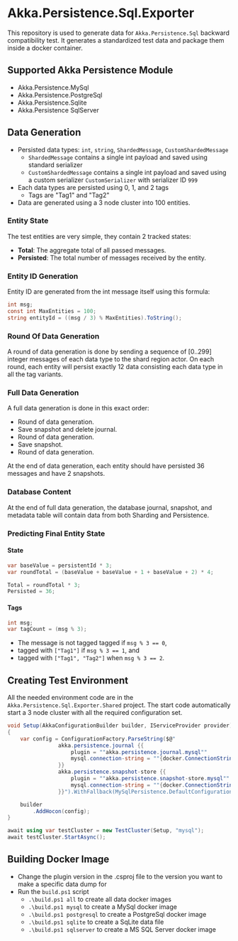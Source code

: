 # Akka.Persistence.Sql.Exporter

This repository is used to generate data for `Akka.Persistence.Sql` backward compatibility test. It generates a standardized test data and package them inside a docker container.

## Supported Akka Persistence Module

* Akka.Persistence.MySql
* Akka.Persistence.PostgreSql
* Akka.Persistence.Sqlite
* Akka.Persistence SqlServer

## Data Generation

* Persisted data types: `int`, `string`, `ShardedMessage`, `CustomShardedMessage`
  * `ShardedMessage` contains a single int payload and saved using standard serializer
  * `CustomShardedMessage` contains a single int payload and saved using a custom serializer `CustomSerializer` with serializer ID `999`
* Each data types are persisted using 0, 1, and 2 tags
  * Tags are "Tag1" and "Tag2"
* Data are generated using a 3 node cluster into 100 entities.

### Entity State

The test entities are very simple, they contain 2 tracked states:
* __Total__: The aggregate total of all passed messages.
* __Persisted__: The total number of messages received by the entity.

### Entity ID Generation

Entity ID are generated from the int message itself using this formula:

```csharp
int msg;
const int MaxEntities = 100;
string entityId = ((msg / 3) % MaxEntities).ToString();
```

### Round Of Data Generation

A round of data generation is done by sending a sequence of [0..299] integer messages of each data type to the shard region actor. On each round, each entity will persist exactly 12 data consisting each data type in all the tag variants.

### Full Data Generation

A full data generation is done in this exact order:

* Round of data generation.
* Save snapshot and delete journal.
* Round of data generation.
* Save snapshot.
* Round of data generation.

At the end of data generation, each entity should have persisted 36 messages and have 2 snapshots.

### Database Content

At the end of full data generation, the database journal, snapshot, and metadata table will contain data from both Sharding and Persistence.

### Predicting Final Entity State

#### State

```csharp
var baseValue = persistentId * 3;
var roundTotal = (baseValue + baseValue + 1 + baseValue + 2) * 4;

Total = roundTotal * 3;
Persisted = 36;
``` 

#### Tags

```csharp
int msg;
var tagCount = (msg % 3);
```

* The message is not tagged tagged if `msg % 3 == 0`,
* tagged with `["Tag1"]` if `msg % 3 == 1`, and
* tagged with `["Tag1", "Tag2"]` when `msg % 3 == 2`.

## Creating Test Environment

All the needed environment code are in the `Akka.Persistence.Sql.Exporter.Shared` project. The start code automatically start a 3 node cluster with all the required configuration set.

```csharp
void Setup(AkkaConfigurationBuilder builder, IServiceProvider provider)
{
    var config = ConfigurationFactory.ParseString($@"
                akka.persistence.journal {{
                    plugin = ""akka.persistence.journal.mysql""
                    mysql.connection-string = ""{docker.ConnectionString}""
                }}
                akka.persistence.snapshot-store {{
                    plugin = ""akka.persistence.snapshot-store.mysql""
                    mysql.connection-string = ""{docker.ConnectionString}""
                }}").WithFallback(MySqlPersistence.DefaultConfiguration());

    builder
        .AddHocon(config);
}

await using var testCluster = new TestCluster(Setup, "mysql");
await testCluster.StartAsync();
```

## Building Docker Image 

* Change the plugin version in the .csproj file to the version you want to make a specific data dump for
* Run the `build.ps1` script
  * `.\build.ps1 all` to create all data docker images
  * `.\build.ps1 mysql` to create a MySql docker image
  * `.\build.ps1 postgresql` to create a PostgreSql docker image
  * `.\build.ps1 sqlite` to create a SqLite data file
  * `.\build.ps1 sqlserver` to create a MS SQL Server docker image
